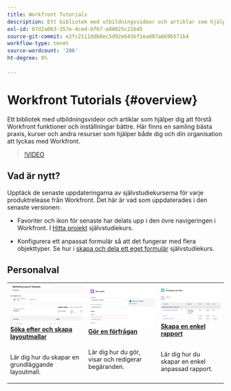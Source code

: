 ```yaml
---
title: Workfront Tutorials
description: Ett bibliotek med utbildningsvideor och artiklar som hjälper dig att förstå Workfront funktioner och inställningar bättre.  Här finns en samling bästa praxis, kurser och andra resurser som hjälper både dig och din organisation att lyckas med Workfront.
exl-id: 07d2a063-357e-4ced-bf67-e80025c21b45
source-git-commit: e2fc2111ddb8ec5d92e643bf1ead87a669b571b4
workflow-type: tm+mt
source-wordcount: '206'
ht-degree: 0%

---
```


# Workfront Tutorials {#overview}

Ett bibliotek med utbildningsvideor och artiklar som hjälper dig att förstå Workfront funktioner och inställningar bättre.  Här finns en samling bästa praxis, kurser och andra resurser som hjälper både dig och din organisation att lyckas med Workfront.

>[!VIDEO](https://video.tv.adobe.com/v/335063/?quality=12)

<!-- 

This is the landing page of the user guide. It should be the first list item in the TOC.md file. 
See other user landing pages to get ideas. 

-->

## Vad är nytt?

Upptäck de senaste uppdateringarna av självstudiekurserna för varje produktrelease från Workfront. Det här är vad som uppdaterades i den senaste versionen:

* Favoriter och ikon för senaste har delats upp i den övre navigeringen i Workfront. I <a href="/help/manage-work/projects/find-projects.md">Hitta projekt</a> självstudiekurs.

* Konfigurera ett anpassat formulär så att det fungerar med flera objekttyper. Se hur i <a href="/help/custom-data/custom-forms/custom-forms-creating-and-sharing-a-custom-form.md">skapa och dela ett eget formulär</a> självstudiekurs.


## Personalval

<table>
  <tr>
   <td>
      <a href="/help/administration-and-setup/layout-templates/find-layout-templates.md">
      <img alt="Söka efter och skapa layoutmallar" src="./assets/ltemp_01.png"/>
      </a>
      <div>
         <a href="/help/administration-and-setup/layout-templates/find-layout-templates.md"><strong>Söka efter och skapa layoutmallar</strong></a>
<!----         <br/><em>foo</em> --->
      </div>
      <p>
        <br/>
         Lär dig hur du skapar en grundläggande layoutmall.
      </p>
    </td>
   <td>
      <a href="/help/manage-work/issues-requests/make-a-request.md">
      <img alt="Gör en förfrågan" src="./assets/nrequest_01.png"/>
      </a>
      <div>
         <a href="/help/manage-work/issues-requests/make-a-request.md"><strong>Gör en förfrågan</strong></a>
<!----         <br/><em>foo</em> --->
      </div>
      <p>
      <br/>
         Lär dig hur du gör, visar och redigerar begäranden.
      </p>

<td>
      <a href="/help/reporting/basic-reporting/create-a-simple-report.md">
      <img alt="Skapa en enkel rapport" src="./assets/sreport_01.png"/>
      </a>
      <div>
         <a href="/help/reporting/basic-reporting/create-a-simple-report.md"><strong>Skapa en enkel rapport</strong></a>
<!----         <br/><em>foo</em> --->
      </div>
      <p>
        <br/>
         Lär dig hur du skapar en enkel anpassad rapport.
      </p>
    </td>
  </tr>
</table>
